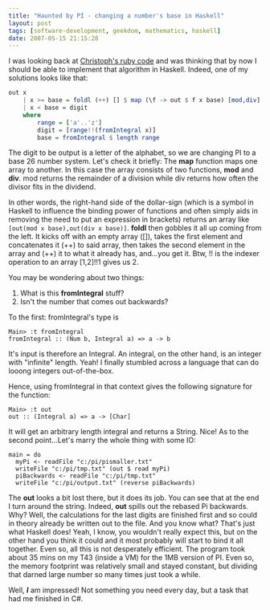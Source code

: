 ```yaml
---
title: "Haunted by PI - changing a number's base in Haskell"
layout: post
tags: [software-development, geekdom, mathematics, haskell]
date: 2007-05-15 21:15:28
---
```


I was looking back at [Christoph's ruby code](/go/113) and was thinking that by now I should be able to implement that algorithm in Haskell. Indeed, one of my solutions looks like that:

~~~haskell
out x
    | x >= base = foldl (++) [] $ map (\f -> out $ f x base) [mod,div]
    | x < base = digit
    where
        range = ['a'..'z']
        digit = [range!!(fromIntegral x)]
        base = fromIntegral $ length range
~~~

The digit to be output is a letter of the alphabet, so we are changing PI to a base 26 number system. Let's check it briefly: The **map** function maps one array to another. In this case the array consists of two functions, **mod** and **div**. mod returns the remainder of a division while div returns how often the divisor fits in the dividend.

In other words, the right-hand side of the dollar-sign (which is a symbol in Haskell to influence the binding power of functions and often simply aids in removing the need to put an expression in brackets) returns an array like `[out(mod x base),out(div x base)]`. **foldl** then gobbles it all up coming from the left. It kicks off with an empty array ([]), takes the first element and concatenates it (++) to said array, then takes the second element in the array and (++) it to what it already has, and...you get it. Btw, !! is the indexer operation to an array [1,2]!!1 gives us 2.

You may be wondering about two things:

1.  What is this **fromIntegral** stuff?
2.  Isn't the number that comes out backwards?


To the first: fromIntegral's type is

~~~
Main> :t fromIntegral
fromIntegral :: (Num b, Integral a) => a -> b
~~~

It's input is therefore an Integral. An integral, on the other hand, is an integer with "infinite" length. Yeah! I finally stumbled across a language that can do looong integers out-of-the-box.

Hence, using fromIntegral in that context gives the following signature for the function:

~~~
Main> :t out
out :: (Integral a) => a -> [Char]
~~~

It will get an arbitrary length integral and returns a String. Nice!
As to the second point...Let's marry the whole thing with some IO:

~~~
main = do
  myPi <- readFile "c:/pi/pismaller.txt"
  writeFile "c:/pi/tmp.txt" (out $ read myPi)
  piBackwards <- readFile "c:/pi/tmp.txt"
  writeFile "c:/pi/output.txt" (reverse piBackwards)
~~~

The **out** looks a bit lost there, but it does its job. You can see that at the end I turn around the string. Indeed, **out** spills out the rebased Pi backwards. Why? Well, the calculations for the last digits are finished first and so could in theory already be written out to the file. And you know what? That's just what Haskell does! Yeah, I know, you wouldn't really expect this, but on the other hand you think it could and it most probably will start to bind it all together.
Even so, all this is not desperately efficient. The program took about 35 mins on my T43 (inside a VM) for the 1MB version of PI. Even so, the memory footprint was relatively small and stayed constant, but dividing that darned large number so many times just took a while.

Well, _**I**_ am impressed! Not something you need every day, but a task that had me finished in C#.
